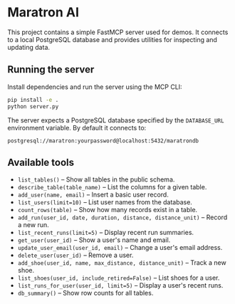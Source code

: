 # Maratron AI

This project contains a simple FastMCP server used for demos. It connects
to a local PostgreSQL database and provides utilities for inspecting and
updating data.

## Running the server

Install dependencies and run the server using the MCP CLI:

```bash
pip install -e .
python server.py
```

The server expects a PostgreSQL database specified by the `DATABASE_URL`
environment variable. By default it connects to:

```
postgresql://maratron:yourpassword@localhost:5432/maratrondb
```

## Available tools

- `list_tables()` – Show all tables in the public schema.
- `describe_table(table_name)` – List the columns for a given table.
- `add_user(name, email)` – Insert a basic user record.
- `list_users(limit=10)` – List user names from the database.
- `count_rows(table)` – Show how many records exist in a table.
- `add_run(user_id, date, duration, distance, distance_unit)` – Record a new run.
- `list_recent_runs(limit=5)` – Display recent run summaries.
- `get_user(user_id)` – Show a user's name and email.
- `update_user_email(user_id, email)` – Change a user's email address.
- `delete_user(user_id)` – Remove a user.
- `add_shoe(user_id, name, max_distance, distance_unit)` – Track a new shoe.
- `list_shoes(user_id, include_retired=False)` – List shoes for a user.
- `list_runs_for_user(user_id, limit=5)` – Display a user's recent runs.
- `db_summary()` – Show row counts for all tables.


